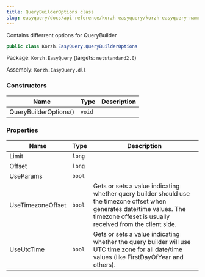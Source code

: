 ```yaml
---
title: QueryBuilderOptions class
slug: easyquery/docs/api-reference/korzh-easyquery/korzh-easyquery-namespace/querybuilderoptions-class
---
```



Contains differrent options for QueryBuilder
```csharp
public class Korzh.EasyQuery.QueryBuilderOptions

```
Package: `Korzh.EasyQuery` (targets: `netstandard2.0`)

Assembly: `Korzh.EasyQuery.dll`

### Constructors

| Name | Type | Description | 
| --- | --- | --- | 
| QueryBuilderOptions() | `void` |  | 


### Properties

| Name | Type | Description | 
| --- | --- | --- | 
| Limit | `long` |  | 
| Offset | `long` |  | 
| UseParams | `bool` |  | 
| UseTimezoneOffset | `bool` | Gets or sets a value indicating whether query builder should use the timezone offset when generates date/time values.  The timezone offeset is usually received from the client side. | 
| UseUtcTime | `bool` | Gets or sets a value indicating whether the query builder will use UTC time zone for all date/time values (like FirstDayOfYear and others). |